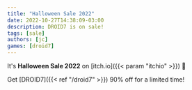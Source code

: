 ```yaml
---
title: "Halloween Sale 2022"
date: 2022-10-27T14:38:09-03:00
description: DROID7 is on sale!
tags: [sale]
authors: [jc]
games: [droid7]
---
```


It's **Halloween Sale 2022** on [itch.io]({{< param "itchio" >}}) 🎃

Get [DROID7]({{< ref "/droid7" >}}) 90% off for a limited time!
